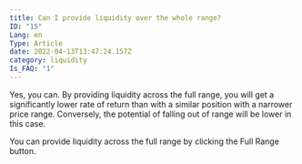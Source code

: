 ```yaml
---
title: Can I provide liquidity over the whole range?
ID: "15"
Lang: en
Type: Article
date: 2022-04-13T13:47:24.157Z
category: liquidity
Is_FAQ: "1"
---
```

Yes, you can. By providing liquidity across the full range, you will get a significantly lower rate of return than with a similar position with a narrower price range. Conversely, the potential of falling out of range will be lower in this case.

You can provide liquidity across the full range by clicking the Full Range button.